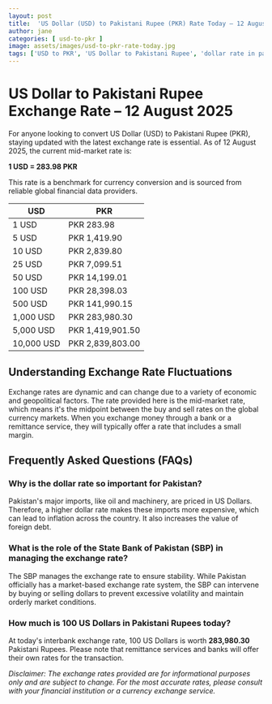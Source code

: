 ```yaml
---
layout: post
title:  'US Dollar (USD) to Pakistani Rupee (PKR) Rate Today – 12 August 2025'
author: jane
categories: [ usd-to-pkr ]
image: assets/images/usd-to-pkr-rate-today.jpg
tags: ['USD to PKR', 'US Dollar to Pakistani Rupee', 'dollar rate in pakistan', 'today dollar rate open market', 'usa to pakistan dollar rate']
---
```


# US Dollar to Pakistani Rupee Exchange Rate – 12 August 2025

For anyone looking to convert US Dollar (USD) to Pakistani Rupee (PKR), staying updated with the latest exchange rate is essential. As of 12 August 2025, the current mid-market rate is:

**1 USD = 283.98 PKR**

This rate is a benchmark for currency conversion and is sourced from reliable global financial data providers.

| USD | PKR |
| --- | --- |
| 1 USD | PKR 283.98 |
| 5 USD | PKR 1,419.90 |
| 10 USD | PKR 2,839.80 |
| 25 USD | PKR 7,099.51 |
| 50 USD | PKR 14,199.01 |
| 100 USD | PKR 28,398.03 |
| 500 USD | PKR 141,990.15 |
| 1,000 USD | PKR 283,980.30 |
| 5,000 USD | PKR 1,419,901.50 |
| 10,000 USD | PKR 2,839,803.00 |


## Understanding Exchange Rate Fluctuations

Exchange rates are dynamic and can change due to a variety of economic and geopolitical factors. The rate provided here is the mid-market rate, which means it's the midpoint between the buy and sell rates on the global currency markets. When you exchange money through a bank or a remittance service, they will typically offer a rate that includes a small margin.

## Frequently Asked Questions (FAQs)

### Why is the dollar rate so important for Pakistan?

Pakistan's major imports, like oil and machinery, are priced in US Dollars. Therefore, a higher dollar rate makes these imports more expensive, which can lead to inflation across the country. It also increases the value of foreign debt.

### What is the role of the State Bank of Pakistan (SBP) in managing the exchange rate?

The SBP manages the exchange rate to ensure stability. While Pakistan officially has a market-based exchange rate system, the SBP can intervene by buying or selling dollars to prevent excessive volatility and maintain orderly market conditions.

### How much is 100 US Dollars in Pakistani Rupees today?

At today's interbank exchange rate, 100 US Dollars is worth **283,980.30** Pakistani Rupees. Please note that remittance services and banks will offer their own rates for the transaction.



*Disclaimer: The exchange rates provided are for informational purposes only and are subject to change. For the most accurate rates, please consult with your financial institution or a currency exchange service.*
